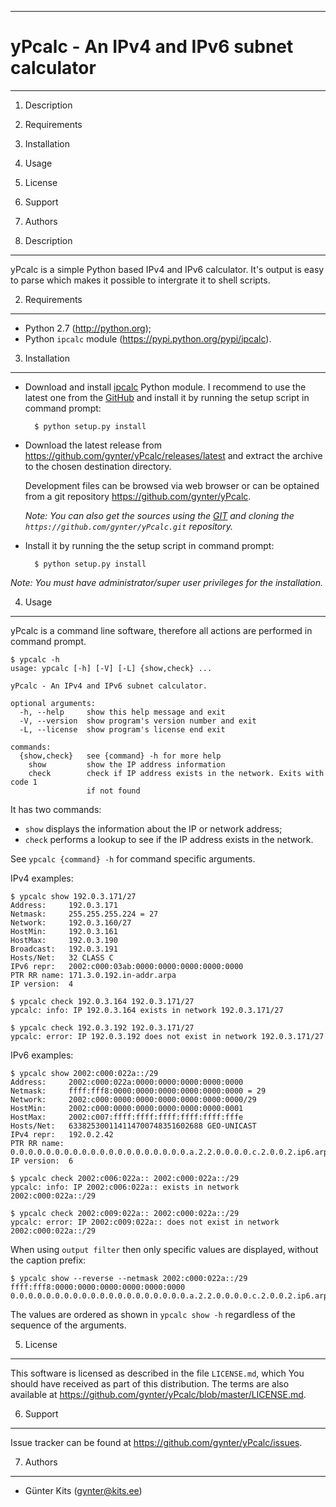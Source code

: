 ------------------------------------------------------------------------
yPcalc - An IPv4 and IPv6 subnet calculator
========================================================================
------------------------------------------------------------------------

1.  Description
2.  Requirements
3.  Installation
4.  Usage
5.  License
6.  Support
7.  Authors

1. Description
--------------

yPcalc is a simple Python based IPv4 and IPv6 calculator. It's output
is easy to parse which makes it possible to intergrate it to shell
scripts.

2. Requirements
---------------

- Python 2.7 (<http://python.org>);
- Python `ipcalc` module (<https://pypi.python.org/pypi/ipcalc>).

3. Installation
---------------

- Download and install [ipcalc](https://pypi.python.org/pypi/ipcalc/)
Python module. I recommend to use the latest one from the
[GitHub](https://github.com/tehmaze/ipcalc/archive/master.zip) and
install it by running the setup script in command prompt:

        $ python setup.py install

- Download the latest release from
<https://github.com/gynter/yPcalc/releases/latest>
and extract the archive to the chosen destination directory.

    Development files can be browsed via web browser or can be optained
    from a git repository <https://github.com/gynter/yPcalc>.

    *Note: You can also get the sources using the
    [GIT](http://git-scm.com/book/en/Getting-Started-Installing-Git) and
    cloning the `https://github.com/gynter/yPcalc.git` repository.*

- Install it by running the the setup script in command prompt:

        $ python setup.py install

*Note: You must have administrator/super user privileges
for the installation.*

4. Usage
--------

yPcalc is a command line software, therefore all actions are performed
in command prompt.

    $ ypcalc -h
    usage: ypcalc [-h] [-V] [-L] {show,check} ...

    yPcalc - An IPv4 and IPv6 subnet calculator.

    optional arguments:
      -h, --help     show this help message and exit
      -V, --version  show program's version number and exit
      -L, --license  show program's license end exit

    commands:
      {show,check}   see {command} -h for more help
        show         show the IP address information
        check        check if IP address exists in the network. Exits with code 1
                     if not found

It has two commands:

- `show` displays the information about the IP or network address;
- `check` performs a lookup to see if the IP address exists in the network.

See `ypcalc {command} -h` for command specific arguments.

IPv4 examples:
   
    $ ypcalc show 192.0.3.171/27
    Address:     192.0.3.171
    Netmask:     255.255.255.224 = 27
    Network:     192.0.3.160/27
    HostMin:     192.0.3.161
    HostMax:     192.0.3.190
    Broadcast:   192.0.3.191
    Hosts/Net:   32 CLASS C
    IPv6 repr:   2002:c000:03ab:0000:0000:0000:0000:0000
    PTR RR name: 171.3.0.192.in-addr.arpa
    IP version:  4

    $ ypcalc check 192.0.3.164 192.0.3.171/27
    ypcalc: info: IP 192.0.3.164 exists in network 192.0.3.171/27

    $ ypcalc check 192.0.3.192 192.0.3.171/27
    ypcalc: error: IP 192.0.3.192 does not exist in network 192.0.3.171/27

IPv6 examples:

    $ ypcalc show 2002:c000:022a::/29
    Address:     2002:c000:022a:0000:0000:0000:0000:0000
    Netmask:     ffff:fff8:0000:0000:0000:0000:0000:0000 = 29
    Network:     2002:c000:0000:0000:0000:0000:0000:0000/29
    HostMin:     2002:c000:0000:0000:0000:0000:0000:0001
    HostMax:     2002:c007:ffff:ffff:ffff:ffff:ffff:fffe
    Hosts/Net:   633825300114114700748351602688 GEO-UNICAST
    IPv4 repr:   192.0.2.42
    PTR RR name: 0.0.0.0.0.0.0.0.0.0.0.0.0.0.0.0.0.0.0.0.a.2.2.0.0.0.0.c.2.0.0.2.ip6.arpa
    IP version:  6

    $ ypcalc check 2002:c006:022a:: 2002:c000:022a::/29
    ypcalc: info: IP 2002:c006:022a:: exists in network 2002:c000:022a::/29

    $ ypcalc check 2002:c009:022a:: 2002:c000:022a::/29
    ypcalc: error: IP 2002:c009:022a:: does not exist in network 2002:c000:022a::/29

When using `output filter` then only specific values are displayed,
without the caption prefix:

    $ ypcalc show --reverse --netmask 2002:c000:022a::/29
    ffff:fff8:0000:0000:0000:0000:0000:0000
    0.0.0.0.0.0.0.0.0.0.0.0.0.0.0.0.0.0.0.0.a.2.2.0.0.0.0.c.2.0.0.2.ip6.arpa

The values are ordered as shown in `ypcalc show -h` regardless of the
sequence of the arguments.

5. License
----------

This software is licensed as described in the file `LICENSE.md`, which
You should have received as part of this distribution. The terms are
also available at
<https://github.com/gynter/yPcalc/blob/master/LICENSE.md>.

6. Support
----------

Issue tracker can be found at
<https://github.com/gynter/yPcalc/issues>.

7. Authors
----------

- Günter Kits (gynter@kits.ee)
